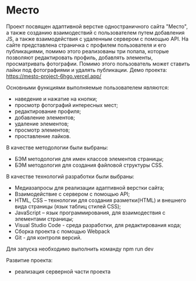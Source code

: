# Место

Проект посвящен адаптивной верстке одностраничного сайта "Место", а также созданию взаимодествий с пользователем путем добавления JS, а также взаимодействия с удаленным сервером с помощью API.
На сайте представлена страничка с профилем пользователя и его публикациями, помимо этого реализованы три попапа, которые позволяют редактировать профиль, добавлять элементы, просматривать фотографии. Помимо этого пользователь может ставить лайки под фотографиями и удалять публикации.
Демо проекта: https://mesto-project-6hgo.vercel.app/

Основными функциями выполняемые пользователем являются:

- наведение и нажатие на кнопки;
- просмотр фотографий интересных мест;
- редактирование профиля;
- добавление элементов;
- удаление элементов;
- просмотр элементов;
- проставление лайков.

В качестве методологии были выбраны:

- БЭМ методология для имен классов элементов страницы;
- БЭМ методология для создания файловой структуры CSS.

В качестве технологий разработки были выбраны:

- Медиазапросы для реализации адаптивной верстки сайта;
- Взаимодействие с сервером с помощью API;
- HTML, CSS – технологии для создания разметки(HTML) и внешнего вида страницы (язык таблиц стилей CSS);
- JavaScript – язык программирования, для взаимодествия с элементами страницы;
- Visual Studio Code - среда разработки, для редактирования кода;
- Сборка проекта с помощью Webpack
- Git - для контроля версий.

Для запуска необходимо выполнить команду npm run dev

Развитие проекта:
- реализация серверной части проекта

